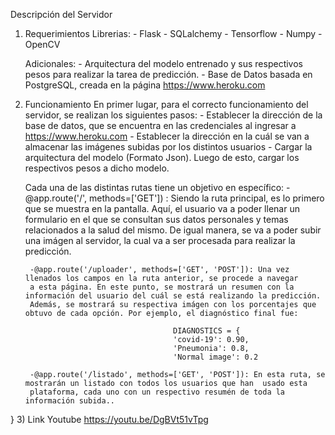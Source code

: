 Descripción del Servidor

1) Requerimientos
    Librerias:
        - Flask
        - SQLalchemy
        - Tensorflow 
        - Numpy
        - OpenCV

    Adicionales:
        - Arquitectura del modelo entrenado y sus respectivos pesos para realizar la tarea de predicción.
        - Base de Datos basada en PostgreSQL, creada en la página https://www.heroku.com

2) Funcionamiento
    En primer lugar, para el correcto funcionamiento del servidor, se realizan 
    los siguientes pasos:
        - Establecer la dirección de la base de datos, que se encuentra en las credenciales al ingresar a https://www.heroku.com
        - Establecer la dirección en la cuál se van a almacenar las imágenes subidas por los distintos usuarios
        - Cargar la arquitectura del modelo (Formato Json). Luego de esto, cargar los respectivos pesos a dicho modelo.

    Cada una de las distintas rutas tiene un objetivo en específico:
        - @app.route('/', methods=['GET']) : Siendo la ruta principal, es lo primero que se muestra en la pantalla. Aquí, el 
        usuario va a poder llenar un formulario en el que se consultan sus datos personales y temas relacionados a la salud
        del mismo. De igual manera, se va a poder subir una imágen al servidor, la cual va a ser procesada para realizar 
        la predicción. 

        -@app.route('/uploader', methods=['GET', 'POST']): Una vez llenados los campos en la ruta anterior, se procede a navegar
        a esta página. En este punto, se mostrará un resumen con la información del usuario del cuál se está realizando la predicción.
        Además, se mostrará su respectiva imágen con los porcentajes que obtuvo de cada opción. Por ejemplo, el diagnóstico final fue:

                                        DIAGNOSTICS = {
                                        'covid-19': 0.90,
                                        'Pneumonia': 0.8,
                                        'Normal image': 0.2

        -@app.route('/listado', methods=['GET', 'POST']): En esta ruta, se mostrarán un listado con todos los usuarios que han  usado esta
        plataforma, cada uno con un respectivo resumén de toda la información subida.. 
}
3) Link Youtube
	https://youtu.be/DgBVt51vTpg

